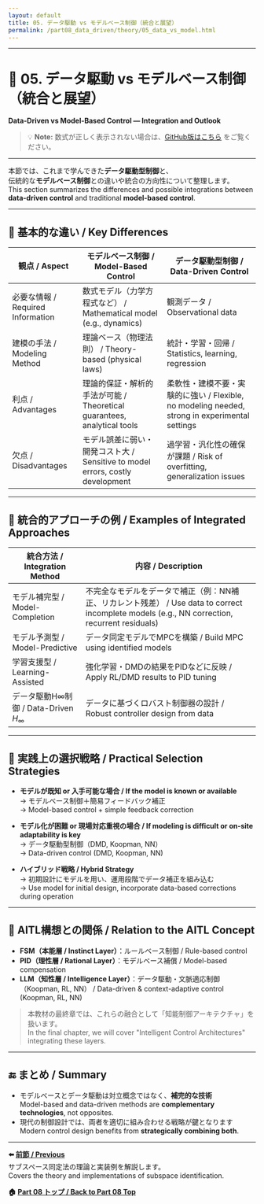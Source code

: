 ```yaml
---
layout: default
title: 05. データ駆動 vs モデルベース制御（統合と展望）
permalink: /part08_data_driven/theory/05_data_vs_model.html
---
```


---

# 🔄 05. データ駆動 vs モデルベース制御（統合と展望）  
**Data-Driven vs Model-Based Control — Integration and Outlook**

> 💡 **Note:** 数式が正しく表示されない場合は、[GitHub版はこちら](https://github.com/Samizo-AITL/EduController/blob/main/part08_data_driven/theory/05_data_vs_model.md) をご覧ください。

---

本節では、これまで学んできた**データ駆動型制御**と、  
伝統的な**モデルベース制御**との違いや統合の方向性について整理します。  
This section summarizes the differences and possible integrations between **data-driven control** and traditional **model-based control**.

---

## 🎯 基本的な違い / Key Differences

| 観点 / Aspect | モデルベース制御 / Model-Based Control | データ駆動型制御 / Data-Driven Control |
|--------------|----------------------------------------|----------------------------------------|
| 必要な情報 / Required Information | 数式モデル（力学方程式など） / Mathematical model (e.g., dynamics) | 観測データ / Observational data |
| 建模の手法 / Modeling Method | 理論ベース（物理法則） / Theory-based (physical laws) | 統計・学習・回帰 / Statistics, learning, regression |
| 利点 / Advantages | 理論的保証・解析的手法が可能 / Theoretical guarantees, analytical tools | 柔軟性・建模不要・実験的に強い / Flexible, no modeling needed, strong in experimental settings |
| 欠点 / Disadvantages | モデル誤差に弱い・開発コスト大 / Sensitive to model errors, costly development | 過学習・汎化性の確保が課題 / Risk of overfitting, generalization issues |

---

## 🔁 統合的アプローチの例 / Examples of Integrated Approaches

| 統合方法 / Integration Method | 内容 / Description |
|------------------------------|--------------------|
| モデル補完型 / Model-Completion | 不完全なモデルをデータで補正（例：NN補正、リカレント残差） / Use data to correct incomplete models (e.g., NN correction, recurrent residuals) |
| モデル予測型 / Model-Predictive | データ同定モデルでMPCを構築 / Build MPC using identified models |
| 学習支援型 / Learning-Assisted | 強化学習・DMDの結果をPIDなどに反映 / Apply RL/DMD results to PID tuning |
| データ駆動H∞制御 / Data-Driven $H_\infty$ | データに基づくロバスト制御器の設計 / Robust controller design from data |

---

## 🧪 実践上の選択戦略 / Practical Selection Strategies

- **モデルが既知 or 入手可能な場合 / If the model is known or available**  
  → モデルベース制御＋簡易フィードバック補正  
  → Model-based control + simple feedback correction

- **モデル化が困難 or 現場対応重視の場合 / If modeling is difficult or on-site adaptability is key**  
  → データ駆動型制御（DMD, Koopman, NN）  
  → Data-driven control (DMD, Koopman, NN)

- **ハイブリッド戦略 / Hybrid Strategy**  
  → 初期設計にモデルを用い、運用段階でデータ補正を組み込む  
  → Use model for initial design, incorporate data-based corrections during operation

---

## 🧠 AITL構想との関係 / Relation to the AITL Concept

- **FSM（本能層 / Instinct Layer）**：ルールベース制御 / Rule-based control  
- **PID（理性層 / Rational Layer）**：モデルベース補償 / Model-based compensation  
- **LLM（知性層 / Intelligence Layer）**：データ駆動・文脈適応制御（Koopman, RL, NN） / Data-driven & context-adaptive control (Koopman, RL, NN)

> 本教材の最終章では、これらの融合として「知能制御アーキテクチャ」を扱います。  
> In the final chapter, we will cover "Intelligent Control Architectures" integrating these layers.

---

## 🔚 まとめ / Summary

- モデルベースとデータ駆動は対立概念ではなく、**補完的な技術**  
  Model-based and data-driven methods are **complementary technologies**, not opposites.  
- 現代の制御設計では、両者を適切に組み合わせる戦略が鍵となります  
  Modern control design benefits from **strategically combining both**.

---

**⬅️ [前節 / Previous](https://samizo-aitl.github.io/EduController/part08_data_driven/theory/04_subspace_id.html)**  
サブスペース同定法の理論と実装例を解説します。  
Covers the theory and implementations of subspace identification.

**🏠 [Part 08 トップ / Back to Part 08 Top](https://samizo-aitl.github.io/EduController/part08_data_driven/)**
